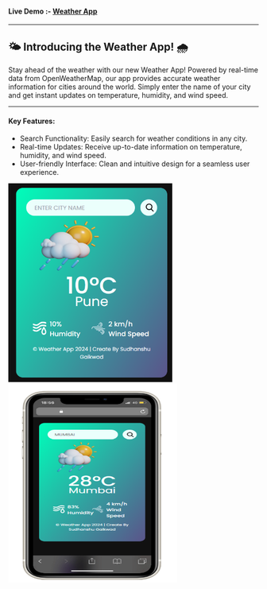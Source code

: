 <h4>Live Demo :-  <a href=""> Weather App</a> </h4>

<hr></hr>

<h2>🌤️ Introducing the Weather App! 🌧️</h2>

Stay ahead of the weather with our new Weather App! Powered by real-time data from OpenWeatherMap, our app provides accurate weather information for cities around the world. Simply enter the name of your city and get instant updates on temperature, humidity, and wind speed.

<hr></hr>
<h4>Key Features: </h4>
<ul>
  <li>Search Functionality: Easily search for weather conditions in any city.</li>
  <li>Real-time Updates: Receive up-to-date information on temperature, humidity, and wind speed.</li>
  <li>User-friendly Interface: Clean and intuitive design for a seamless user experience.</li>
</ul>





<img src="https://github.com/sudhanshu1313/Weather-App/blob/main/app01.png" alt="Shopping Mart 1" width="330" height="400px">

<img src="https://github.com/sudhanshu1313/Weather-App/blob/main/app02.png" alt="Shopping Mart 2" width="340" height="400px">
